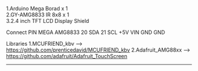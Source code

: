 1.Arduino Mega Borad x 1      
2.GY-AMG8833 IR 8x8  x 1     
3.2.4 inch TFT LCD Display Shield     

Connect PIN
MEGA        AMG8833
20          SDA
21          SCL
+5V         VIN
GND         GND

Libraries
1.MCUFRIEND_kbv  -->  https://github.com/prenticedavid/MCUFRIEND_kbv
2.Adafruit_AMG88xx --> https://github.com/adafruit/Adafruit_TouchScreen

-------------------------------------------------------------------------------------------------------------------------------------------
